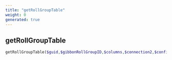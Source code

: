 ```yaml
---
title: "getRollGroupTable"
weight: 0
generated: true
---
```


## getRollGroupTable



```php
getRollGroupTable($guid,$gibbonRollGroupID,$columns,$connection2,$confidential = true,$orderBy = 'Normal',$print = false )
```





